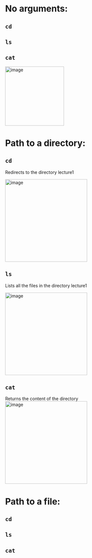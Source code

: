 # No arguments:
## `cd`
## `ls`
## `cat`
<img width="190" alt="image" src="https://github.com/ikshatriya/cse15l-lab-reports/assets/92131341/bbea1c63-76c8-464f-9393-86f367e1b156">


# Path to a directory:
## `cd`
Redirects to the directory lecture1

<img width="265" alt="image" src="https://github.com/ikshatriya/cse15l-lab-reports/assets/92131341/f79745a0-3425-4b04-8eea-4e10f53391b8">

## `ls`
Lists all the files in the directory lecture1

<img width="265" alt="image" src="https://github.com/ikshatriya/cse15l-lab-reports/assets/92131341/fd60a330-6f26-4733-9986-7f0ebac95dd1">

## `cat`
Returns the content of the directory
<img width="265" alt="image" src="https://github.com/ikshatriya/cse15l-lab-reports/assets/92131341/561140a1-bdb1-4b55-927e-aceeaa710395">


# Path to a file:
## `cd`

## `ls`
## `cat`



